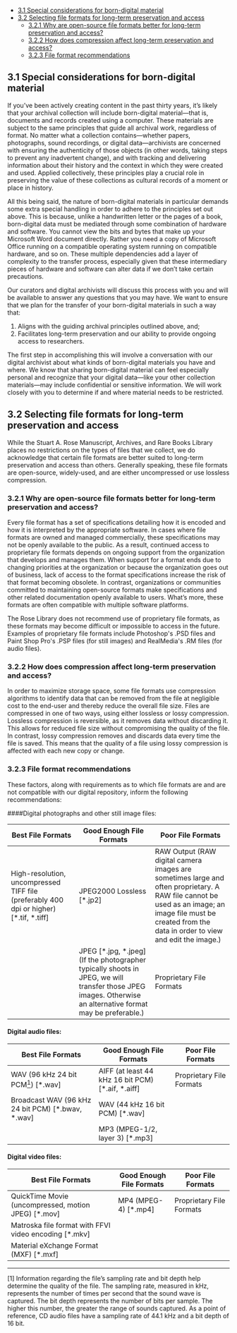 * [3.1 Special considerations for born-digital material](#31-special-considerations-for-born-digital-material)
* [3.2 Selecting file formats for long-term preservation and access](#32-selecting-file-formats-for-long-term-preservation-and-access)
	* [3.2.1 Why are open-source file formats better for long-term preservation and access?](#321-why-are-open-source-file-formats-better-for-long-term-preservation-and-access)
	* [3.2.2 How does compression affect long-term preservation and access?](#322-how-does-compression-affect-long-term-preservation-and-access)
	* [3.2.3 File format recommendations](#323-file-format-recommendations)

## 3.1 Special considerations for born-digital material

If you’ve been actively creating content in the past thirty years, it’s likely that your archival collection will include born-digital material—that is, documents and records created using a computer. These materials are subject to the same principles that guide all archival work, regardless of format. No matter what a collection contains—whether papers, photographs, sound recordings, or digital data—archivists are concerned with ensuring the authenticity of those objects (in other words, taking steps to prevent any inadvertent change), and with tracking and delivering information about their history and the context in which they were created and used. Applied collectively, these principles play a crucial role in preserving the value of these collections as cultural records of a moment or place in history.

All this being said, the nature of born-digital materials in particular demands some extra special handling in order to adhere to the principles set out above. This is because, unlike a handwritten letter or the pages of a book, born-digital data must be mediated through some combination of hardware and software. You cannot view the bits and bytes that make up your Microsoft Word document directly. Rather you need a copy of Microsoft Office running on a compatible operating system running on compatible hardware, and so on. These multiple dependencies add a layer of complexity to the transfer process, especially given that these intermediary pieces of hardware and software can alter data if we don’t take certain precautions. 

Our curators and digital archivists will discuss this process with you and will be available to answer any questions that you may have. We want to ensure that we plan for the transfer of your born-digital materials in such a way that:

1.	Aligns with the guiding archival principles outlined above, and; 
2.	Facilitates long-term preservation and our ability to provide ongoing access to researchers.

The first step in accomplishing this will involve a conversation with our digital archivist about what kinds of born-digital materials you have and where. We know that sharing born-digital material can feel especially personal and recognize that your digital data—like your other collection materials—may include confidential or sensitive information. We will work closely with you to determine if and where material needs to be restricted.

## 3.2 Selecting file formats for long-term preservation and access

While the Stuart A. Rose Manuscript, Archives, and Rare Books Library places no restrictions on the types of files that we collect, we do acknowledge that certain file formats are better suited to long-term preservation and access than others. Generally speaking, these file formats are open-source, widely-used, and are either uncompressed or use lossless compression.

### 3.2.1 Why are open-source file formats better for long-term preservation and access?

Every file format has a set of specifications detailing how it is encoded and how it is interpreted by the appropriate software. In cases where file formats are owned and managed commercially, these specifications may not be openly available to the public. As a result, continued access to proprietary file formats depends on ongoing support from the organization that develops and manages them. When support for a format ends due to changing priorities at the organization or because the organization goes out of business, lack of access to the format specifications increase the risk of that format becoming obsolete. In contrast, organizations or communities committed to maintaining open-source formats make specifications and other related documentation openly available to users. What’s more, these formats are often compatible with multiple software platforms.

The Rose Library does not recommend use of proprietary file formats, as these formats may become difficult or impossible to access in the future. Examples of proprietary file formats include Photoshop's .PSD files and Paint Shop Pro's .PSP files (for still images) and RealMedia's .RM files (for audio files).

### 3.2.2 How does compression affect long-term preservation and access? 

In order to maximize storage space, some file formats use compression algorithms to identify data that can be removed from the file at negligible cost to the end-user and thereby reduce the overall file size. Files are compressed in one of two ways, using either lossless or lossy compression. Lossless compression is reversible, as it removes data without discarding it. This allows for reduced file size without compromising the quality of the file. In contrast, lossy compression removes and discards data every time the file is saved. This means that the quality of a file using lossy compression is affected with each new copy or change.

### 3.2.3 File format recommendations

These factors, along with requirements as to which file formats are and are not compatible with our digital repository, inform the following recommendations:

####Digital photographs and other still image files:

| Best File Formats                                                                      | Good Enough File Formats                                                                                                                                    | Poor File Formats                                                                                                                                                                                         |
|----------------------------------------------------------------------------------------|-------------------------------------------------------------------------------------------------------------------------------------------------------------|-----------------------------------------------------------------------------------------------------------------------------------------------------------------------------------------------------------|
| High-resolution, uncompressed TIFF file (preferably 400 dpi or higher) [*.tif, *.tiff] | JPEG2000 Lossless [*.jp2]                                                                                                                                   | RAW Output (RAW digital camera images are sometimes large and often proprietary. A RAW file cannot be used as an image; an image file must be created from the data in order to view and edit the image.) |
|                                                                                        | JPEG [*.jpg, *.jpeg] (If the photographer typically shoots in JPEG, we will transfer those JPEG images. Otherwise an alternative format may be preferable.) | Proprietary File Formats                                                                                                                                                                                  |

#### Digital audio files:

| ﻿Best File Formats                                 | Good Enough File Formats                          | Poor File Formats        |
|---------------------------------------------------|---------------------------------------------------|--------------------------|
| WAV (96 kHz 24 bit PCM<a href="#anchor1"><sup>1</sup></a>) [*.wav]                   | AIFF (at least 44 kHz 16 bit PCM) [*.aif, *.aiff] | Proprietary File Formats |
| Broadcast WAV (96 kHz 24 bit PCM) [*.bwav, *.wav] | WAV (44 kHz 16 bit PCM) [*.wav]                   |                          |
|                                                   | MP3 (MPEG-1/2, layer 3) [*.mp3]                   |                          |

#### Digital video files:

| ﻿Best File Formats                                     | Good Enough File Formats | Poor File Formats        |
|-------------------------------------------------------|--------------------------|--------------------------|
| QuickTime Movie (uncompressed, motion JPEG) [*.mov]   | MP4 (MPEG-4) [*.mp4]     | Proprietary File Formats |
| Matroska file format with FFVI video encoding [*.mkv] |                          |                          |
| Material eXchange Format (MXF) [*.mxf]                |                          |                          |

---

<a id="anchor1">[1]</a> Information regarding the file’s sampling rate and bit depth help determine the quality of the file. The sampling rate, measured in kHz, represents the number of times per second that the sound wave is captured. The bit depth represents the number of bits per sample. The higher this number, the greater the range of sounds captured. As a point of reference, CD audio files have a sampling rate of 44.1 kHz and a bit depth of 16 bit.

